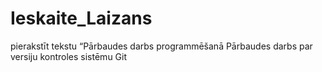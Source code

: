 # Ieskaite_Laizans
pierakstīt tekstu “Pārbaudes darbs programmēšanā
Pārbaudes darbs par versiju kontroles sistēmu Git
